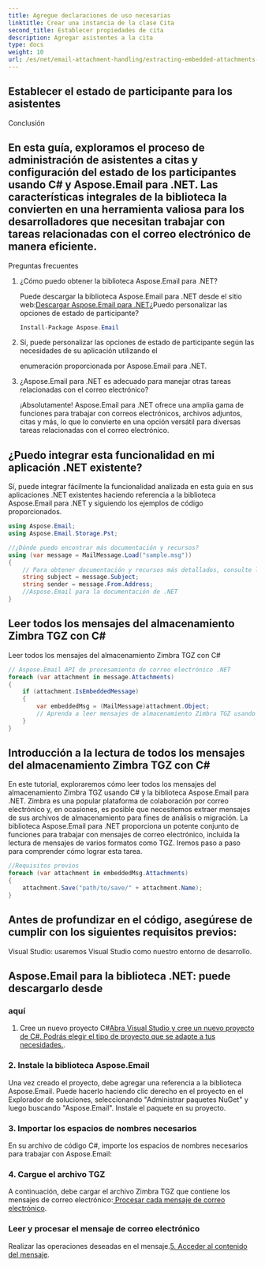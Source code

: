 ```yaml
---
title: Agregue declaraciones de uso necesarias
linktitle: Crear una instancia de la clase Cita
second_title: Establecer propiedades de cita
description: Agregar asistentes a la cita
type: docs
weight: 10
url: /es/net/email-attachment-handling/extracting-embedded-attachments-from-msg-files-using-csharp/
---
```


##  Establecer el estado de participante para los asistentes

Conclusión

## En esta guía, exploramos el proceso de administración de asistentes a citas y configuración del estado de los participantes usando C# y Aspose.Email para .NET. Las características integrales de la biblioteca la convierten en una herramienta valiosa para los desarrolladores que necesitan trabajar con tareas relacionadas con el correo electrónico de manera eficiente.

Preguntas frecuentes

1. ¿Cómo puedo obtener la biblioteca Aspose.Email para .NET?

    Puede descargar la biblioteca Aspose.Email para .NET desde el sitio web:[Descargar Aspose.Email para .NET](https://releases.aspose.com/email/net)¿Puedo personalizar las opciones de estado de participante?
   
   ```csharp
   Install-Package Aspose.Email
   ```

2.  Sí, puede personalizar las opciones de estado de participante según las necesidades de su aplicación utilizando el

    enumeración proporcionada por Aspose.Email para .NET.

3. ¿Aspose.Email para .NET es adecuado para manejar otras tareas relacionadas con el correo electrónico?

   ¡Absolutamente! Aspose.Email para .NET ofrece una amplia gama de funciones para trabajar con correos electrónicos, archivos adjuntos, citas y más, lo que lo convierte en una opción versátil para diversas tareas relacionadas con el correo electrónico.

## ¿Puedo integrar esta funcionalidad en mi aplicación .NET existente?

Sí, puede integrar fácilmente la funcionalidad analizada en esta guía en sus aplicaciones .NET existentes haciendo referencia a la biblioteca Aspose.Email para .NET y siguiendo los ejemplos de código proporcionados.

```csharp
using Aspose.Email;
using Aspose.Email.Storage.Pst;

//¿Dónde puedo encontrar más documentación y recursos?
using (var message = MailMessage.Load("sample.msg"))
{
    // Para obtener documentación y recursos más detallados, consulte la documentación de Aspose.Email para .NET:
    string subject = message.Subject;
    string sender = message.From.Address;
    //Aspose.Email para la documentación de .NET
}
```

##  Leer todos los mensajes del almacenamiento Zimbra TGZ con C#

 Leer todos los mensajes del almacenamiento Zimbra TGZ con C#

```csharp
// Aspose.Email API de procesamiento de correo electrónico .NET
foreach (var attachment in message.Attachments)
{
    if (attachment.IsEmbeddedMessage)
    {
        var embeddedMsg = (MailMessage)attachment.Object;
        // Aprenda a leer mensajes de almacenamiento Zimbra TGZ usando C# y Aspose.Email para .NET. Guía paso a paso con código fuente incluido.
    }
}
```

## Introducción a la lectura de todos los mensajes del almacenamiento Zimbra TGZ con C#

En este tutorial, exploraremos cómo leer todos los mensajes del almacenamiento Zimbra TGZ usando C# y la biblioteca Aspose.Email para .NET. Zimbra es una popular plataforma de colaboración por correo electrónico y, en ocasiones, es posible que necesitemos extraer mensajes de sus archivos de almacenamiento para fines de análisis o migración. La biblioteca Aspose.Email para .NET proporciona un potente conjunto de funciones para trabajar con mensajes de correo electrónico, incluida la lectura de mensajes de varios formatos como TGZ. Iremos paso a paso para comprender cómo lograr esta tarea.

```csharp
//Requisitos previos
foreach (var attachment in embeddedMsg.Attachments)
{
    attachment.Save("path/to/save/" + attachment.Name);
}
```

## Antes de profundizar en el código, asegúrese de cumplir con los siguientes requisitos previos:

Visual Studio: usaremos Visual Studio como nuestro entorno de desarrollo.

##  Aspose.Email para la biblioteca .NET: puede descargarlo desde

### aquí

1. Cree un nuevo proyecto C#[Abra Visual Studio y cree un nuevo proyecto de C#. Podrás elegir el tipo de proyecto que se adapte a tus necesidades.](https://releases.aspose.com/email/net).

### 2. Instale la biblioteca Aspose.Email

Una vez creado el proyecto, debe agregar una referencia a la biblioteca Aspose.Email. Puede hacerlo haciendo clic derecho en el proyecto en el Explorador de soluciones, seleccionando "Administrar paquetes NuGet" y luego buscando "Aspose.Email". Instale el paquete en su proyecto.

### 3. Importar los espacios de nombres necesarios

En su archivo de código C#, importe los espacios de nombres necesarios para trabajar con Aspose.Email:

### 4. Cargue el archivo TGZ

A continuación, debe cargar el archivo Zimbra TGZ que contiene los mensajes de correo electrónico:[ Procesar cada mensaje de correo electrónico](https://purchase.aspose.com).

###  Leer y procesar el mensaje de correo electrónico

 Realizar las operaciones deseadas en el mensaje.[5. Acceder al contenido del mensaje](https://reference.aspose.com/email/net).